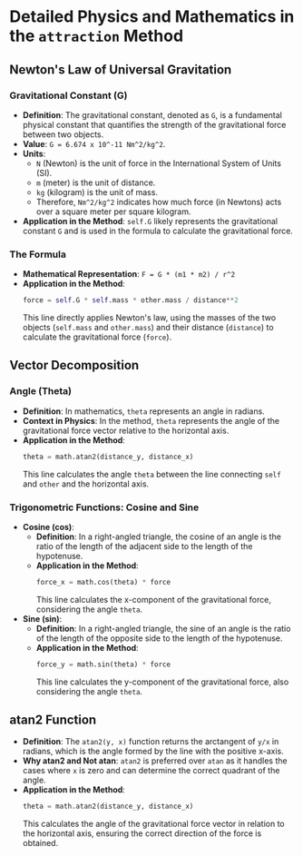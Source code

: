 # Detailed Physics and Mathematics in the `attraction` Method

## Newton's Law of Universal Gravitation

### Gravitational Constant (G)

- **Definition**: The gravitational constant, denoted as `G`, is a fundamental physical constant that quantifies the
  strength of the gravitational force between two objects.
- **Value**: `G = 6.674 x 10^-11 Nm^2/kg^2`.
- **Units**:
    - `N` (Newton) is the unit of force in the International System of Units (SI).
    - `m` (meter) is the unit of distance.
    - `kg` (kilogram) is the unit of mass.
    - Therefore, `Nm^2/kg^2` indicates how much force (in Newtons) acts over a square meter per square kilogram.
- **Application in the Method**: `self.G` likely represents the gravitational constant `G` and is used in the formula to
  calculate the gravitational force.

### The Formula

- **Mathematical Representation**:
  `F = G * (m1 * m2) / r^2`
- **Application in the Method**:
  ```python
  force = self.G * self.mass * other.mass / distance**2
  ```
  This line directly applies Newton's law, using the masses of the two objects (`self.mass` and `other.mass`) and their
  distance (`distance`) to calculate the gravitational force (`force`).

## Vector Decomposition

### Angle (Theta)

- **Definition**: In mathematics, `theta` represents an angle in radians.
- **Context in Physics**: In the method, `theta` represents the angle of the gravitational force vector relative to the
  horizontal axis.
- **Application in the Method**:
  ```python
  theta = math.atan2(distance_y, distance_x)
  ```
  This line calculates the angle `theta` between the line connecting `self` and `other` and the horizontal axis.

### Trigonometric Functions: Cosine and Sine

- **Cosine (cos)**:
    - **Definition**: In a right-angled triangle, the cosine of an angle is the ratio of the length of the adjacent side
      to the length of the hypotenuse.
    - **Application in the Method**:
      ```python
      force_x = math.cos(theta) * force
      ```
      This line calculates the x-component of the gravitational force, considering the angle `theta`.
- **Sine (sin)**:
    - **Definition**: In a right-angled triangle, the sine of an angle is the ratio of the length of the opposite side
      to the length of the hypotenuse.
    - **Application in the Method**:
      ```python
      force_y = math.sin(theta) * force
      ```
      This line calculates the y-component of the gravitational force, also considering the angle `theta`.

## atan2 Function

- **Definition**: The `atan2(y, x)` function returns the arctangent of `y/x` in radians, which is the angle formed by
  the line with the positive x-axis.
- **Why atan2 and Not atan**: `atan2` is preferred over `atan` as it handles the cases where `x` is zero and can
  determine the correct quadrant of the angle.
- **Application in the Method**:
  ```python
  theta = math.atan2(distance_y, distance_x)
  ```
  This calculates the angle of the gravitational force vector in relation to the horizontal axis, ensuring the correct
  direction of the force is obtained.
